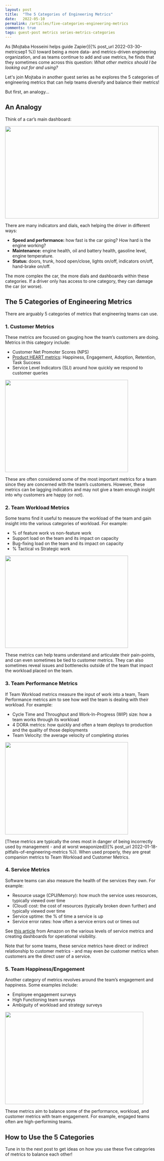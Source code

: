 ```yaml
---
layout: post
title:  "The 5 Categories of Engineering Metrics"
date:   2022-05-10
permalink: /articles/five-categories-engineering-metrics
comments: true
tags: guest-post metrics series-metrics-categories
---
```


As [Mojtaba Hosseini helps guide Zapier]({% post_url 2022-03-30-metricsep1 %}) toward being a more data- and metrics-driven engineering organization, and as teams continue to add and use metrics, he finds that they sometimes come across this question: _What other metrics should I be looking out for and using?_ 

Let's join Mojtaba in another guest series as he explores the 5 categories of engineering metrics that can help teams diversify and balance their metrics!

But first, an analogy...

## An Analogy

Think of a car’s main dashboard:

<div id="blog-photo">
	<img src="https://cdn.zappy.app/11e732ad5dfd5a2172935a9fec29785f.png" alt="" width="500" height="300">
</div>

There are many indicators and dials, each helping the driver in different ways:

- **Speed and performance:** how fast is the car going? How hard is the engine working?
- **Maintenance:** engine health, oil and battery health, gasoline level, engine temperature.
- **Status:** doors, trunk, hood open/close, lights on/off, indicators on/off, hand-brake on/off.

The more complex the car, the more dials and dashboards within these categories. If a driver only has access to one category, they can damage the car (or worse).

## The 5 Categories of Engineering Metrics

There are arguably 5 categories of metrics that engineering teams can use. 

### 1. Customer Metrics

These metrics are focused on gauging how the team’s customers are doing. Metrics in this category include:

- Customer Net Promoter Scores (NPS)
- [Product HEART metrics](https://www.productplan.com/glossary/heart-framework/): Happiness, Engagement, Adoption, Retention, Task Success
- Service Level Indicators (SLI) around how quickly we respond to customer queries

<div id="blog-photo">
	<img src="https://cdn.zappy.app/b2d35ad4ca39243465da769d0754ddd9.png" alt="" width="400" height="300">
</div>

These are often considered some of the most important metrics for a team since they are concerned with the team’s customers. However, these metrics can be lagging indicators and may not give a team enough insight into why customers are happy (or not). 

### 2. Team Workload Metrics

Some teams find it useful to measure the workload of the team and gain insight into the various categories of workload. For example:

- % of feature work vs non-feature work
- Support load on the team and its impact on capacity
- Bug-fixing load on the team and its impact on capacity
- % Tactical vs Strategic work

<div id="blog-photo">
	<img src="https://cdn.zappy.app/d5639d228ab248ad9ad0bd7bc57ea712.png" alt="" width="400" height="300">
</div>

These metrics can help teams understand and articulate their pain-points, and can even sometimes be tied to customer metrics. They can also sometimes reveal issues and bottlenecks outside of the team that impact the workload placed on the team. 

### 3. Team Performance Metrics

If Team Workload metrics measure the input of work into a team, Team Performance metrics aim to see how well the team is dealing with their workload. For example:

- Cycle Time and Throughput and Work-In-Progress (WIP) size: how a team works through its workload
- 4 DORA metrics: how quickly and often a team deploys to production and the quality of those deployments
- Team Velocity: the average velocity of completing stories

<div id="blog-photo">
	<img src="https://cdn.zappy.app/f4d23e2a1750ac50e35ba2f9336f3f29.png" alt="" width="400" height="300">
</div>

[These metrics are typically the ones most in danger of being incorrectly used by management - and at worst weaponized]({% post_url 2022-01-18-pitfalls-of-engineering-metrics %}). When used properly, they are great companion metrics to Team Workload and Customer Metrics.

### 4. Service Metrics

Software teams can also measure the health of the services they own. For example:

- Resource usage (CPU/Memory): how much the service uses resources, typically viewed over time
- (Cloud) cost: the cost of resources (typically broken down further) and typically viewed over time
- Service uptime: the % of time a service is up
- Service error rates: how often a service errors out or times out

See [this article](https://aws.amazon.com/builders-library/building-dashboards-for-operational-visibility/) from Amazon on the various levels of service metrics and creating dashboards for operational visibility. 

Note that for some teams, these service metrics have direct or indirect relationship to customer metrics - and may even _be_ customer metrics when customers are the direct user of a service.

### 5. Team Happiness/Engagement

Another category of metrics revolves around the team’s engagement and happiness. Some examples include:
- Employee engagement surveys
- High Functioning team surveys
- Ambiguity of workload and strategy surveys

<div id="blog-photo">
	<img src="https://cdn.zappy.app/ddbe4496d05302515c3a82e60dfd8e8b.png" alt="" width="450" height="300">
</div>

These metrics aim to balance some of the performance, workload, and customer metrics with team engagement. For example, engaged teams often are high-performing teams. 

## How to Use the 5 Categories

Tune in to the next post to get ideas on how you use these five categories of metrics to balance each other!
